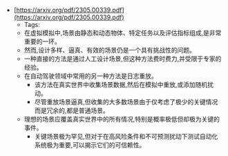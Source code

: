 - [https://arxiv.org/pdf/2305.00339.pdf](https://arxiv.org/pdf/2305.00339.pdf)
	- Tags:
	- 在虚拟模拟中,场景由静态和动态物体、特定任务以及评估指标组成,是非常重要的一环。
	- 然而,设计多样、逼真、有效的场景仍是一个具有挑战性的问题。
	- 一种直接的方法是通过人工设计场景,但这种方法费时费力,并受限于专家的经验。
	- 在自动驾驶领域中常用的另一种方法是日志重放。
		- 该方法在真实世界中收集场景数据,然后在模拟中重放,或添加随机扰动。
		- 尽管重放场景逼真,但收集的大多数场景由于仅考虑了极少的关键情况而是冗余的,都是普通场景。
	- 理想的场景应覆盖真实世界中的所有情况,特别是概率极低但却极为关键的事件。
		- 关键场景极为罕见,但对于在高风险条件和不可预测扰动下测试自动化系统极为重要,可以揭示它们的可信赖性。